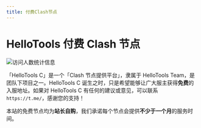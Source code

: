 ```yaml
---
title: 付费Clash节点
---
```


# HelloTools 付费 Clash 节点

![访问人数统计信息](https://count.getloli.com/get/@xiaozhu2007)

「HelloTools C」是一个「Clash 节点提供平台」，隶属于 HelloTools Team，是团队下项目之一。HelloTools C 诞生之时，只是希望能够让广大服主获得**免费**的入服地址。如果对 HelloTools C 有任何的建议或意见，可以联系`https://t.me/`，感谢您的支持！

本站的免费节点均为**站长自购**，我们承诺每个节点会提供**不少于一个月**的服务时间。

